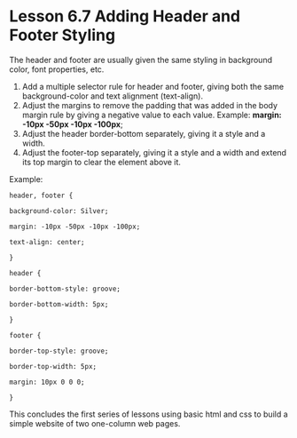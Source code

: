 # Lesson 6.7 Adding Header and Footer Styling

The header and footer are usually given the same styling in background color, font properties, etc.

1. Add a multiple selector rule for header and footer, giving both the same background-color and text alignment \(text-align\).
2. Adjust the margins to remove the padding that was added in the body margin rule by giving a negative value to each value. Example: **margin: -10px -50px -10px -100px**;
3. Adjust the header border-bottom separately, giving it a style and a width.
4. Adjust the footer-top separately, giving it a style and a width and extend its top margin to clear the element above it.

Example:

`header, footer {`

`background-color: Silver;`

`margin: -10px -50px -10px -100px;`

`text-align: center;`

`}`

`header {`

`border-bottom-style: groove;`

`border-bottom-width: 5px;`

`}`

`footer {`

`border-top-style: groove;`

`border-top-width: 5px;`

`margin: 10px 0 0 0;`

`}`

This concludes the first series of lessons using basic html and css to build a simple website of two one-column web pages.

